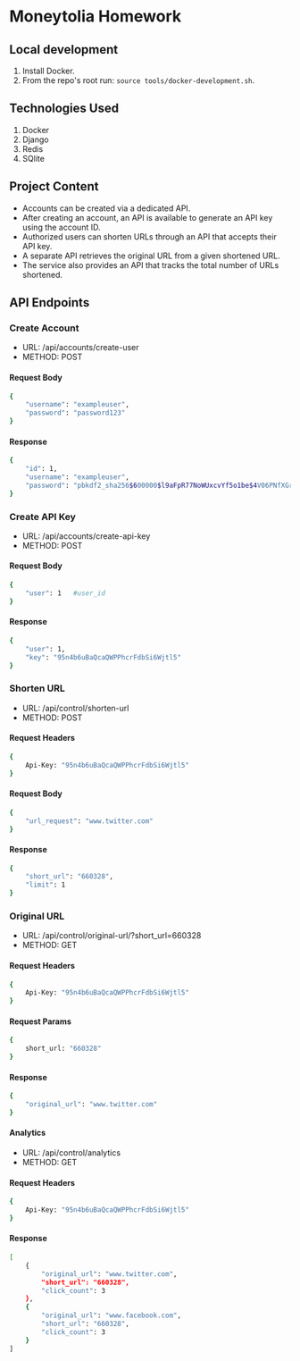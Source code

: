 # Moneytolia Homework

## Local development
1. Install Docker.
2. From the repo's root run: `source tools/docker-development.sh`.

## Technologies Used
1. Docker
2. Django
3. Redis
4. SQlite

## Project Content
- Accounts can be created via a dedicated API.
- After creating an account, an API is available to generate an API key using the account ID.
- Authorized users can shorten URLs through an API that accepts their API key.
- A separate API retrieves the original URL from a given shortened URL.
- The service also provides an API that tracks the total number of URLs shortened.

## API Endpoints
### Create Account
- URL: /api/accounts/create-user
- METHOD: POST
#### Request Body
```bash
{
    "username": "exampleuser",
    "password": "password123"
}
```
#### Response
```bash
{
    "id": 1,
    "username": "exampleuser",
    "password": "pbkdf2_sha256$600000$l9aFpR77NoWUxcvYf5o1be$4V06PNfXGrRFBj791XZSe04YBdk8Yc8fk7DzEwaIgWw="
}
```
### Create API Key
- URL: /api/accounts/create-api-key
- METHOD: POST
#### Request Body
```bash
{
    "user": 1   #user_id
}
```
#### Response
```bash
{
    "user": 1,
    "key": "95n4b6uBaQcaQWPPhcrFdbSi6Wjtl5"
}
```
### Shorten URL
- URL: /api/control/shorten-url
- METHOD: POST
#### Request Headers
```bash
{
    Api-Key: "95n4b6uBaQcaQWPPhcrFdbSi6Wjtl5"
}
```
#### Request Body
```bash
{
    "url_request": "www.twitter.com"
}
```
#### Response
```bash
{
    "short_url": "660328",
    "limit": 1
}
```
### Original URL
- URL: /api/control/original-url/?short_url=660328
- METHOD: GET
#### Request Headers
```bash
{
    Api-Key: "95n4b6uBaQcaQWPPhcrFdbSi6Wjtl5"
}
```
#### Request Params
```bash
{
    short_url: "660328"
}
```
#### Response
```bash
{
    "original_url": "www.twitter.com"
}
```
#### Analytics
- URL: /api/control/analytics
- METHOD: GET
#### Request Headers
```bash
{
    Api-Key: "95n4b6uBaQcaQWPPhcrFdbSi6Wjtl5"
}
```
#### Response
```bash
[
    {
        "original_url": "www.twitter.com",
        "short_url": "660328",
        "click_count": 3
    },
    {
        "original_url": "www.facebook.com",
        "short_url": "660328",
        "click_count": 3
    }
]
```